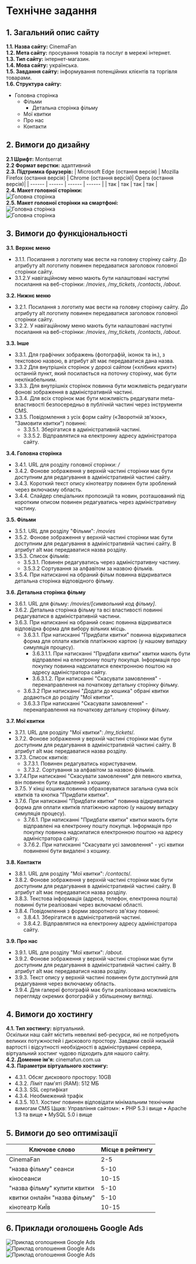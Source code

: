 # Технічне задання

## 1. Загальний опис сайту
**1.1. Назва сайту:** CinemaFan  
**1.2. Мета сайту:** просування товарів та послуг в мережі інтернет.  
**1.3. Тип сайту:** інтернет-магазин.  
**1.4. Мова сайту:** українська.  
**1.5. Завдання сайту:** інформування потенційних клієнтів та торгівля товарами.  
**1.6. Cтруктура сайту:** 
- Головна сторінка
  - Фільми
    - Детальна сторінка фільму
  - Мої квитки
  - Про нас 
  - Контакти 

## 2. Вимоги до дизайну
**2.1 Шрифт:**  Montserrat  
**2.2 Формат верстки:**  адаптивний  
**2.3. Підтримка браузерів:**
| Microsoft Edge (остання версія) | Mozilla Firefox (остання версія) | Chrome (остання версія)| Opera (остання версія)|
| ------ | ------ | ------ | ------ |
| так | так | так | так |  
**2.4. Макет головної сторінки:**  
![Головна сторінка](/images/home.jpg)  
**2.5. Макет головної сторінки на смартфоні:**  
![Головна сторінка](/images/home1(phone).png)  
![Головна сторінка](/images/home2(phone).png)  

## 3. Вимоги до функціональності
**3.1. Верхнє меню**  
- 3.1.1. Посилання з логотипу має вести на головну сторінку сайту. До атрибуту alt логотипу повинен передаватися заголовок головної сторінки сайту.
- 3.1.2.У навігаційному меню мають бути налаштовані наступні посилання на веб-сторінки: */movies*, */my_tickets*, */contacts*, */about*.

**3.2. Нижнє меню**  
- 3.2.1. Посилання з логотипу має вести на головну сторінку сайту. До атрибуту alt логотипу повинен передаватися заголовок головної сторінки сайту.
- 3.2.2. У навігаційному меню мають бути налаштовані наступні посилання на веб-сторінки: */movies*, */my_tickets*, */contacts*, */about*.

**3.3. Інше**
- 3.3.1. Для графічних зображень (фотографій, іконок та ін.), з текстовою назвою, в атрибут alt має передаватися дана назва.
- 3.3.2 Для внутрішніх сторінок у дорозі сайтом («хлібних крихт») останній пункт, який посилається на поточну сторінку, має бути неклікабельним.
- 3.3.3. Для внутрішніх сторінок повинна бути можливість редагувати фонові зображення в адміністративній частині.
- 3.3.4. Для всіх сторінок має бути можливість редагувати meta-властивості безпосередньо в публічній частині через інструменти CMS.
- 3.3.5. Повідомлення з усіх форм сайту («Зворотній зв'язок», "Замовити квитки") повинні:
  - 3.3.5.1. Зберігатися в адміністративній частині.
  - 3.3.5.2. Відправлятися на електронну адресу адміністратора сайту.

**3.4. Головна сторінка**
- 3.4.1. URL для розділу головної сторінки: */*
- 3.4.2. Фонове зображення у верхній частині сторінки має бути доступним для редагування в адміністративній частині сайту.
- 3.4.3. Короткий текст опису кінотеатру повинен бути зроблений через включаєму область.
- 3.4.4. Слайдер спеціальних пропозицій та новин, розташований під коротким описом повинен редагуватись через адміністративну частину.

**3.5. Фільми**
- 3.5.1. URL для розділу "Фільми": */movies*
- 3.5.2. Фонове зображення у верхній частині сторінки має бути доступним для редагування в адміністративній частині сайту. В атрибут alt має передаватися назва розділу.
- 3.5.3. Список фільмів:
  - 3.5.3.1. Повинен редагуватись через адміністративну частину.
  - 3.5.3.2 Сортування за алфавітом за назвою фільмів.
- 3.5.4. При натисканні на обраний фільм повинна відкриватися детальна сторінка відповідного фільму.

**3.6. Детальна сторінка фільму**
- 3.6.1. URL для фільму: */movies/[символьний код фільму]*.
- 3.6.2. Детальна сторінка фільму та всі властивості повинні редагуватися в адміністративній частини.
- 3.6.3. При натисканні на обраний сеанс повинна відкриватися відповідна форма для вибору вільних місць.
  - 3.6.3.1. При натисканні "Придбати квитки" повинна відкриватися форма для оплати квитків платіжною картою (у нашому випадку симуляція процесу).
    - 3.6.3.1.1. При натисканні "Придбати квитки" квитки мають бути відправлені на електронну пошту покупця. Інформація про покупку повинна надсилатися електронною поштою на адресу адміністратора сайту. 
    - 3.6.3.1.2. При натисканні "Скасувати замовлення" - перенаправлення на початкову детальну сторінку фільму.
  - 3.6.3.2 При натисканні "Додати до кошика" обрані квитки додаються до розділу "Мої квитки".
  - 3.6.3.3 При натисканні "Скасувати замовлення" - перенаправлення на початкову детальну сторінку фільму.

**3.7. Мої квитки**
- 3.7.1. URL для розділу "Мої квитки": */my_tickets*/.
- 3.7.2. Фонове зображення у верхній частині сторінки має бути доступним для редагування в адміністративній частині сайту. В атрибут alt має передаватися назва розділу.
- 3.7.3. Список квитків:
  - 3.7.3.1. Повинен редагуватись користувачем.
  - 3.7.3.2. Сортування за алфавітом за назвою фільмів.
- 3.7.4.При натисканні "Скасувати замовлення" для певного квитка, він повинен бути видалений з кошику.
- 3.7.5. У кінці кошика повинна обраховуватися загальна сума всіх квитків та кнопка "Придбати квитки".
- 3.7.6. При натисканні "Придбати квитки" повинна відкриватися форма для оплати квитків платіжною картою (у нашому випадку симуляція процесу).
  - 3.7.6.1. При натисканні "Придбати квитки" квитки мають бути відправлені на електронну пошту покупця. Інформація про покупку повинна надсилатися електронною поштою на адресу адміністратора сайту. 
  - 3.7.6.2. При натисканні "Скасувати усі замовлення" - усі квитки повиненні бути видалені з кошику.

**3.8. Контакти**
- 3.8.1. URL для розділу "Мої квитки": */contacts*/.
- 3.8.2. Фонове зображення у верхній частині сторінки має бути доступним для редагування в адміністративній частині сайту. В атрибут alt має передаватися назва розділу.
- 3.8.3. Текстова інформація (адреса, телефон, електронна пошта) повинні бути реалізовані через включаємі області.
- 3.8.4. Повідомлення з форми зворотного зв'язку повинні:
  - 3.8.4.1. Зберігатися в адміністративній частині.
  - 3.8.4.2. Відправлятися на електронну адресу адміністратора сайту.

**3.9. Про нас**
- 3.9.1. URL для розділу "Мої квитки": */about*.
- 3.9.2. Фонове зображення у верхній частині сторінки має бути доступним для редагування в адміністративній частині сайту. В атрибут alt має передаватися назва розділу.
- 3.9.3. Текст опису у верхній частині повинен бути доступний для редагування через включаєму область.
- 3.9.4. Для галереї фотографій має бути реалізована можливість перегляду окремих фотографій у збільшеному вигляді.


## 4. Вимоги до хостингу
**4.1. Тип хостингу:** віртуальний.  
Оскільки наш сайт містить невеликі веб-ресурси, які не потребують великих потужностей і дискового простору. Завдяки своїй низькій вартості і відсутності необхідності в адмініструванні сервера, віртуальний хостинг чудово підходить для нашого сайту.  
**4.2. Доменне ім'я:** cinemafun.com.ua  
**4.3. Параметри віртуального хостингу:**
- 4.3.1. Обсяг дискового простору: 10GB
- 4.3.2. Ліміт пам'яті (RAM): 512 МБ
- 4.3.3. SSL сертифікат
- 4.3.4. Необмежений трафік
- 4.3.5. 
10.1. Хостинг повинен відповідати мінімальним технічним вимогам CMS Цщкв:
Управління сайтом»:
     • PHP 5.3 і вище
     • Apache 1.3 та вище
     • MySQL 5.0 і вище
    
## 5. Вимоги до seo оптимізації
| Ключове слово | Місце в рейтингу |
| ------ | ------ |
| CinemaFan | 2-5 |
| "назва фільму" сеанси | 5-10 |
| кіносеанси | 10-15 |
| "назва фільму" купити квитки| 5-10 |
| квитки онлайн "назва фільму" | 5-10 |
| кінотеатр КиЇв | 10-15 |

## 6. Приклади оголошень Google Ads
![Приклад оголошення Google Ads](/images/GA1.jpg)  
![Приклад оголошення Google Ads](/images/GA2.jpg)  
![Приклад оголошення Google Ads](/images/GA3.jpg)  

